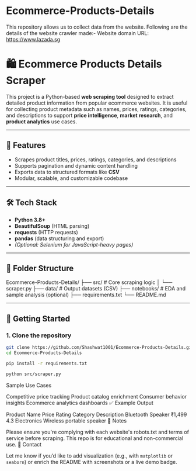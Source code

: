 # Ecommerce-Products-Details
This repository allows us to collect data from the website.
Following are the details of the website crawler made:-
Website domain URL: https://www.lazada.sg 


# 🛍️ Ecommerce Products Details Scraper

This project is a Python-based **web scraping tool** designed to extract detailed product information from popular ecommerce websites. It is useful for collecting product metadata such as names, prices, ratings, categories, and descriptions to support **price intelligence**, **market research**, and **product analytics** use cases.

---

## 📌 Features

- Scrapes product titles, prices, ratings, categories, and descriptions
- Supports pagination and dynamic content handling
- Exports data to structured formats like **CSV**
- Modular, scalable, and customizable codebase

---

## 🛠️ Tech Stack

- **Python 3.8+**
- **BeautifulSoup** (HTML parsing)
- **requests** (HTTP requests)
- **pandas** (data structuring and export)
- *(Optional: Selenium for JavaScript-heavy pages)*

---

## 📁 Folder Structure

Ecommerce-Products-Details/
├── src/ # Core scraping logic
│ └── scraper.py
├── data/ # Output datasets (CSV)
├── notebooks/ # EDA and sample analysis (optional)
├── requirements.txt
└── README.md


---

## 🚀 Getting Started

### 1. Clone the repository
```bash
git clone https://github.com/Shashwat1001/Ecommerce-Products-Details.git
cd Ecommerce-Products-Details

pip install -r requirements.txt

python src/scraper.py
```
Sample Use Cases

Competitive price tracking
Product catalog enrichment
Consumer behavior insights
Ecommerce analytics dashboards
✅ Example Output

Product Name	Price	Rating	Category	Description
Bluetooth Speaker	₹1,499	4.3	Electronics	Wireless portable speaker
📌 Notes

Please ensure you're complying with each website's robots.txt and terms of service before scraping.
This repo is for educational and non-commercial use.
🤝 Contact

Let me know if you’d like to add visualization (e.g., with `matplotlib` or `seaborn`) or enrich the README with screenshots or a live demo badge.
